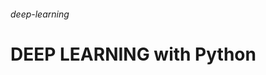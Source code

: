 ###### deep-learning                                                               
# DEEP LEARNING with Python      
                              
               
    
